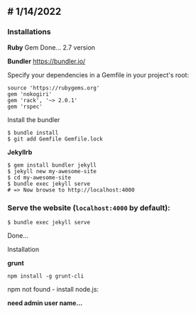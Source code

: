 ## # 1/14/2022

### Installations

**Ruby** Gem Done... 2.7 version

**Bundler**   https://bundler.io/

Specify your dependencies in a Gemfile in your project's root:

```
source 'https://rubygems.org'
gem 'nokogiri'
gem 'rack', '~> 2.0.1'
gem 'rspec'
```

Install the bundler

```
$ bundle install
$ git add Gemfile Gemfile.lock
```

**Jekyllrb**

```
$ gem install bundler jekyll
$ jekyll new my-awesome-site
$ cd my-awesome-site
$ bundle exec jekyll serve
# => Now browse to http://localhost:4000 
```



### Serve the website  (`localhost:4000` by default):

```
$ bundle exec jekyll serve 
```

Done...



Installation 

**grunt**

```
npm install -g grunt-cli
```

npm not found - install node.js:

**need admin user name...**



